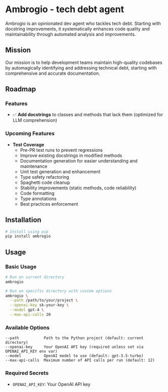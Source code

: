 # Ambrogio - tech debt agent

Ambrogio is an opinionated dev agent who tackles tech debt. Starting with docstring improvements, it systematically enhances code quality and maintainability through automated analysis and improvements.

## Mission

Our mission is to help development teams maintain high-quality codebases by automagically identifying and addressing technical debt, starting with comprehensive and accurate documentation.

## Roadmap

### Features
- ✅ **Add docstrings** to classes and methods that lack them (optimized for LLM comprehension) 

### Upcoming Features
- **Test Coverage**
  - Pre-PR test runs to prevent regressions
  - Improve existing docstrings in modified methods
  - Documentation generation for easier understanding and maintenance
  - Unit test generation and enhancement
  - Type safety refactoring
  - Spaghetti code cleanup
  - Stability improvements (static methods, code reliability)
  - Code formatting
  - Type annotations
  - Best practices enforcement

## Installation

```bash
# Install using pip
pip install ambrogio
```

## Usage

### Basic Usage

```bash
# Run on current directory
ambrogio

# Run on specific directory with custom options
ambrogio \
  --path /path/to/your/project \
  --openai-key sk-your-key \
  --model gpt-4 \
  --max-api-calls 20
```

### Available Options

```
--path           Path to the Python project (default: current directory)
--openai-key     Your OpenAI API key (required unless set via OPENAI_API_KEY env var)
--model          OpenAI model to use (default: gpt-3.5-turbo)
--max-api-calls  Maximum number of API calls per run (default: 12)
```

### Required Secrets

- `OPENAI_API_KEY`: Your OpenAI API key
